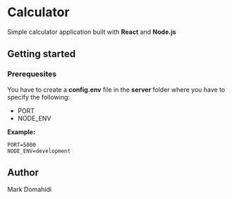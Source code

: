 # Calculator

Simple calculator application built with **React** and **Node.js**

## Getting started

### Prerequesites

You have to create a **config.env** file in the **server** folder where you have to specify the following:

- PORT
- NODE_ENV

**Example:**

```
PORT=5000
NODE_ENV=development
```

## Author

Mark Domahidi